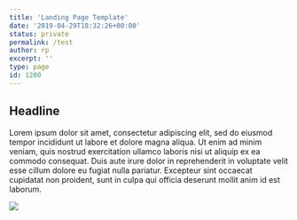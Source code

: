 ```yaml
---
title: 'Landing Page Template'
date: '2019-04-29T18:32:26+00:00'
status: private
permalink: /test
author: rp
excerpt: ''
type: page
id: 1200
---
```

Headline
--------

 Lorem ipsum dolor sit amet, consectetur adipiscing elit, sed do eiusmod tempor incididunt ut labore et dolore magna aliqua. Ut enim ad minim veniam, quis nostrud exercitation ullamco laboris nisi ut aliquip ex ea commodo consequat. Duis aute irure dolor in reprehenderit in voluptate velit esse cillum dolore eu fugiat nulla pariatur. Excepteur sint occaecat cupidatat non proident, sunt in culpa qui officia deserunt mollit anim id est laborum.

![](https://ramonsuarez.com/wp-content/uploads/2013/02/2010-12-10_09-01-02-scaled-1000.jpg)<style>
#masthead,
.entry-header,
footer#colophon{
  display: none !important;
}
</style>